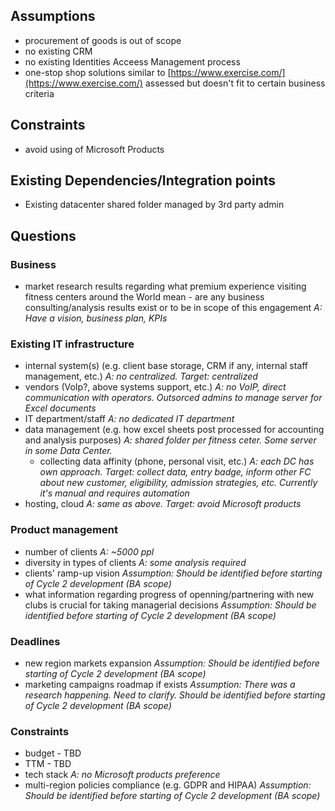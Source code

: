 ## Assumptions
- procurement of goods is out of scope
- no existing CRM
- no existing Identities Acceess Management process
- one-stop shop solutions similar to [https://www.exercise.com/](https://www.exercise.com/) assessed but doesn't fit to certain business criteria
## Constraints
- avoid using of Microsoft Products
## Existing Dependencies/Integration points
- Existing datacenter shared folder managed by 3rd party admin
## Questions
### Business
- market research results regarding what premium experience visiting fitness centers around the World mean - are any business consulting/analysis results exist or to be in scope of this engagement
_A: Have a vision, business plan, KPIs_

### Existing IT infrastructure
- internal system(s) (e.g. client base storage, CRM if any, internal staff management, etc.)
_A: no centralized. Target: centralized_
- vendors (VoIp?, above systems support, etc.)
_A: no VoIP, direct communication with operators. Outsorced admins to manage server for Excel documents_
- IT department/staff
_A: no dedicated IT department_
- data management (e.g. how excel sheets post processed for accounting and analysis purposes)
_A: shared folder per fitness ceter. Some server in some Data Center._
    - collecting data affinity (phone, personal visit, etc.)
    _A: each DC has own approach. Target: collect data, entry badge, inform other FC about new customer, eligibility, admission strategies, etc. Currently it's manual and requires automation_
- hosting, cloud
_A: same as above. Target: avoid Microsoft products_

### Product management
- number of clients
_A: ~5000 ppl_
- diversity in types of clients
_A: some analysis required_
- clients' ramp-up vision
_Assumption: Should be identified before starting of Cycle 2 development (BA scope)_
- what information regarding progress of openning/partnering with new clubs is crucial for taking managerial decisions
_Assumption: Should be identified before starting of Cycle 2 development (BA scope)_

### Deadlines
- new region markets expansion
_Assumption: Should be identified before starting of Cycle 2 development (BA scope)_
- marketing campaigns roadmap if exists
_Assumption: There was a research happening. Need to clarify. Should be identified before starting of Cycle 2 development (BA scope)_

### Constraints
- budget - TBD
- TTM - TBD
- tech stack
_A: no Microsoft products preference_
- multi-region policies compliance (e.g. GDPR and HIPAA)
_Assumption: Should be identified before starting of Cycle 2 development (BA scope)_